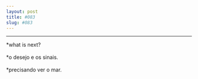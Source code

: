 ```yaml
---
layout: post
title: #083
slug: #083
---
```

---
<p class="description" style="text-align: justify;">
*what is next?
<br>
  <br>
*o desejo e os sinais. 
<br>
  <br>
*precisando ver o mar.
<br>
  <br>
